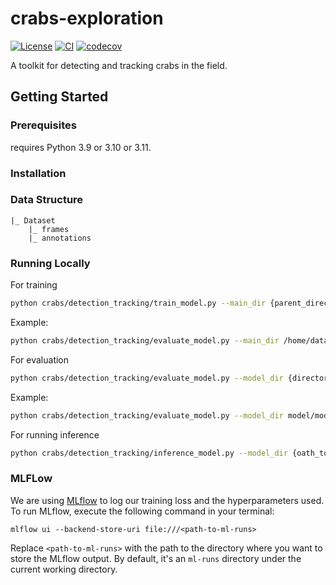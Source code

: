 # crabs-exploration

[![License](https://img.shields.io/badge/License-BSD_3--Clause-orange.svg)](https://opensource.org/licenses/BSD-3-Clause)
[![CI](https://img.shields.io/github/actions/workflow/status/SainsburyWellcomeCentre/crabs-exploration/test_and_deploy.yml?label=CI)](https://github.com/SainsburyWellcomeCentre/crabs-exploration/actions/workflows/test_and_deploy.yml)
[![codecov](https://codecov.io/gh/sainsburyWellcomeCentre/crabs-exploration/graph/badge.svg?token=9dM37vnAIT)](https://codecov.io/gh/sainsburyWellcomeCentre/crabs-exploration)

A toolkit for detecting and tracking crabs in the field.

## Getting Started

### Prerequisites

<!-- Any tools or versions of languages needed to run code. For example specific Python or Node versions. Minimum hardware requirements also go here. -->

requires Python 3.9 or 3.10 or 3.11.

### Installation

<!-- How to build or install the application. -->

### Data Structure

```
|_ Dataset
    |_ frames
    |_ annotations
```

### Running Locally

For training

```bash
python crabs/detection_tracking/train_model.py --main_dir {parent_directory_of_frames_and_annotation} {optional_second_parent_directory_of_frames_and_annotation} --annotation_file {annotation_file.json} {optional_second_annotation_file.json}
```

Example:

```bash
python crabs/detection_tracking/evaluate_model.py --main_dir /home/data/dataset1 /home/data/dataset2 --annotation_file annotation_dataset1.json annotation_dataset2.json
```

For evaluation

```bash
python crabs/detection_tracking/evaluate_model.py --model_dir {directory_to_saved_model} --main_dir {parent_directory_of_frames_and_annotation} {optional_second_parent_directory_of_frames_and_annotation} --annotation_file {annotation_file.json} {optional_second_annotation_file.json}
```

Example:

```bash
python crabs/detection_tracking/evaluate_model.py --model_dir model/model_00.pt --main_dir /home/data/dataset1 /home/data/dataset2 --annotation_file annotation_dataset1.json annotation_dataset2.json
```

For running inference

```bash
python crabs/detection_tracking/inference_model.py --model_dir {oath_to_trained_model} --vid_path {path_to_input_video}
```

### MLFLow

We are using [MLflow](https://mlflow.org) to log our training loss and the hyperparameters used.
To run MLflow, execute the following command in your terminal:

```
mlflow ui --backend-store-uri file:///<path-to-ml-runs>
```

Replace `<path-to-ml-runs>` with the path to the directory where you want to store the MLflow output. By default, it's an `ml-runs` directory under the current working directory.
